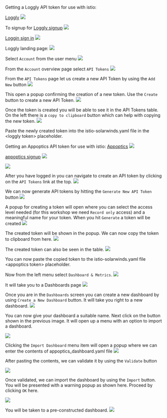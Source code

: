 Getting a Loggly API token for use with istio:

[Loggly](https://www.loggly.com/)
![](img/loggly.png)

To signup for [Loggly signup](https://www.loggly.com/signup/)
![](img/loggly_signup.png)

[Loggin sign in](https://www.loggly.com/login/)
![](img/loggly_signin.png)

Loggly landing page: ![](img/loggly_landing_page.png)

Select `Account` from the user menu
![](img/loggly_account_menu.png)

From the `Account` overview page select `API Tokens`
![](img/loggly_account_overview.png)

From the `API Tokens` page let us create a new API Token by using the `Add New` button
![](img/loggly_api_tokens.png)

This open a popup confirming the creation of a new token. Use the `Create` button to create a new API Token.
![](img/loggly_create_token.png)

Once the token is created you will be able to see it in the API Tokens table. On the left there is a `copy to clipboard` button which can help with copying the new token.
![](img/loggly_new_token.png)

Paste the newly created token into the istio-solarwinds.yaml file in the \<loggly token> placeholder.


Getting an Appoptics API token for use with istio:
[Appoptics](https://www.appoptics.com/)
![](img/ao_main.png)

[appoptics signup](https://my.appoptics.com/sign_up)
![](img/ao_signup.png)

![](img/ao_login.png)


After you have logged in you can navigate to create an API token by clicking on the `API Tokens` link at the top.
![](img/ao_org_settings.png)

We can now generate API tokens by hitting the `Generate New API Token` button
![](img/ao_api_token.png)

A popup for creating a token will open where you can select the access level needed (for this workshop we need `Record only` access) and a meaningful name for your token. When you hit `Generate` a token will be created 
![](img/ao_add_api_token.png)

The created token will be shown in the popup. We can now copy the token to clipboard from here.
![](img/ao_token_created.png)

The created token can also be seen in the table.
![](img/ao_token_table.png)

You can now paste the copied token to the istio-solarwinds.yaml file \<appoptics token> placeholder.

Now from the left menu select `Dashboard & Metrics`.
![](img/ao_dashboard_menu.png)

It will take you to a Dashboards page
![](img/ao_dashboard.png)

Once you are in the `Dashboards` screen you can create a new dashboard by using `Create a New Dashboard` button. It will take you right to a new dashboard.
![](img/ao_new_dashboard.png)

You can now give your dashboard a suitable name. Next click on the button shown in the previous image. It will open up a menu with an option to import a dashboard.

![](img/ao_import_menu.png)

Clicking the `Import Dashboard` menu item will open a popup where we can enter the contents of appoptics_dashboard.yaml file
![](img/ao_import.png)

After pasting the contents, we can validate it by using the `Validate` button

![](img/ao_validate.png)

Once validated, we can import the dashboard by using the `Import` button. You will be presented with a warning popup as shown here. Proceed by clicking `OK` here.

![](img/ao_import_warning.png)

You will be taken to a pre-constructed dashboard.
![](img/ao_istio_dashboard.png)